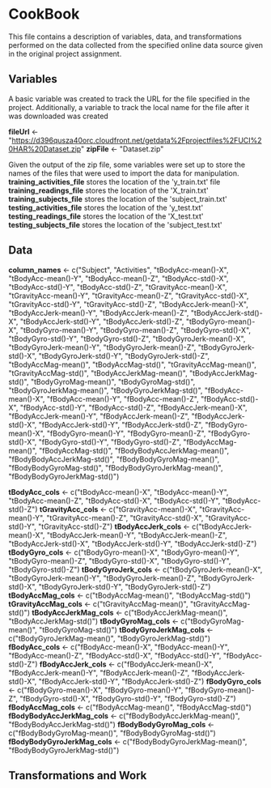 # CookBook

This file contains a description of variables, data, and transformations performed on the data collected
from the specified online data source given in the original project assignment.

## Variables

A basic variable was created to track the URL for the file specified in the project.
Additionally, a variable to track the local name for the file after it was downloaded was created

**fileUrl** <- "https://d396qusza40orc.cloudfront.net/getdata%2Fprojectfiles%2FUCI%20HAR%20Dataset.zip"
**zipFile** <- "Dataset.zip"

Given the output of the zip file, some variables were set up to store the names of the files that were
used to import the data for manipulation.
**training_activities_file** stores the location of the 'y_train.txt' file
**training_readings_file** stores the location of the 'X_train.txt'
**training_subjects_file** stores the location of the 'subject_train.txt'
**testing_activities_file** stores the location of the 'y_test.txt'
**testing_readings_file** stores the location of the 'X_test.txt'
**testing_subjects_file** stores the location of the 'subject_test.txt'

## Data

**column_names** <- c("Subject", "Activities", "tBodyAcc-mean()-X", "tBodyAcc-mean()-Y", "tBodyAcc-mean()-Z", 
                  "tBodyAcc-std()-X", "tBodyAcc-std()-Y", "tBodyAcc-std()-Z", "tGravityAcc-mean()-X", 
                  "tGravityAcc-mean()-Y", "tGravityAcc-mean()-Z", "tGravityAcc-std()-X", "tGravityAcc-std()-Y", 
                  "tGravityAcc-std()-Z", "tBodyAccJerk-mean()-X", "tBodyAccJerk-mean()-Y", "tBodyAccJerk-mean()-Z", 
                  "tBodyAccJerk-std()-X", "tBodyAccJerk-std()-Y", "tBodyAccJerk-std()-Z", "tBodyGyro-mean()-X", 
                  "tBodyGyro-mean()-Y", "tBodyGyro-mean()-Z", "tBodyGyro-std()-X", "tBodyGyro-std()-Y", 
                  "tBodyGyro-std()-Z", "tBodyGyroJerk-mean()-X", "tBodyGyroJerk-mean()-Y", "tBodyGyroJerk-mean()-Z", 
                  "tBodyGyroJerk-std()-X", "tBodyGyroJerk-std()-Y", "tBodyGyroJerk-std()-Z", "tBodyAccMag-mean()", 
                  "tBodyAccMag-std()", "tGravityAccMag-mean()", "tGravityAccMag-std()", "tBodyAccJerkMag-mean()", 
                  "tBodyAccJerkMag-std()", "tBodyGyroMag-mean()", "tBodyGyroMag-std()", "tBodyGyroJerkMag-mean()", 
                  "tBodyGyroJerkMag-std()", "fBodyAcc-mean()-X", "fBodyAcc-mean()-Y", "fBodyAcc-mean()-Z", 
                  "fBodyAcc-std()-X", "fBodyAcc-std()-Y", "fBodyAcc-std()-Z", "fBodyAccJerk-mean()-X", 
                  "fBodyAccJerk-mean()-Y", "fBodyAccJerk-mean()-Z", "fBodyAccJerk-std()-X", "fBodyAccJerk-std()-Y", 
                  "fBodyAccJerk-std()-Z", "fBodyGyro-mean()-X", "fBodyGyro-mean()-Y", "fBodyGyro-mean()-Z", 
                  "fBodyGyro-std()-X", "fBodyGyro-std()-Y", "fBodyGyro-std()-Z", "fBodyAccMag-mean()", 
                  "fBodyAccMag-std()", "fBodyBodyAccJerkMag-mean()", "fBodyBodyAccJerkMag-std()", 
                  "fBodyBodyGyroMag-mean()", "fBodyBodyGyroMag-std()", "fBodyBodyGyroJerkMag-mean()", 
                  "fBodyBodyGyroJerkMag-std()")

**tBodyAcc_cols** <- c("tBodyAcc-mean()-X", "tBodyAcc-mean()-Y", "tBodyAcc-mean()-Z", 
                   "tBodyAcc-std()-X", "tBodyAcc-std()-Y", "tBodyAcc-std()-Z")
**tGravityAcc_cols** <- c("tGravityAcc-mean()-X", "tGravityAcc-mean()-Y", "tGravityAcc-mean()-Z", 
                      "tGravityAcc-std()-X", "tGravityAcc-std()-Y", "tGravityAcc-std()-Z")
**tBodyAccJerk_cols** <- c("tBodyAccJerk-mean()-X", "tBodyAccJerk-mean()-Y", "tBodyAccJerk-mean()-Z", 
                       "tBodyAccJerk-std()-X", "tBodyAccJerk-std()-Y", "tBodyAccJerk-std()-Z")
**tBodyGyro_cols** <- c("tBodyGyro-mean()-X", "tBodyGyro-mean()-Y", "tBodyGyro-mean()-Z", 
                    "tBodyGyro-std()-X", "tBodyGyro-std()-Y", "tBodyGyro-std()-Z")
**tBodyGyroJerk_cols** <- c("tBodyGyroJerk-mean()-X", "tBodyGyroJerk-mean()-Y", "tBodyGyroJerk-mean()-Z", 
                        "tBodyGyroJerk-std()-X", "tBodyGyroJerk-std()-Y", "tBodyGyroJerk-std()-Z")
**tBodyAccMag_cols** <- c("tBodyAccMag-mean()", "tBodyAccMag-std()")
**tGravityAccMag_cols** <- c("tGravityAccMag-mean()", "tGravityAccMag-std()")
**tBodyAccJerkMag_cols** <- c("tBodyAccJerkMag-mean()", "tBodyAccJerkMag-std()")
**tBodyGyroMag_cols** <- c("tBodyGyroMag-mean()", "tBodyGyroMag-std()")
**tBodyGyroJerkMag_cols** <- c("tBodyGyroJerkMag-mean()", "tBodyGyroJerkMag-std()")
**fBodyAcc_cols** <- c("fBodyAcc-mean()-X", "fBodyAcc-mean()-Y", "fBodyAcc-mean()-Z", 
                   "fBodyAcc-std()-X", "fBodyAcc-std()-Y", "fBodyAcc-std()-Z")
**fBodyAccJerk_cols** <- c("fBodyAccJerk-mean()-X", "fBodyAccJerk-mean()-Y", "fBodyAccJerk-mean()-Z", 
                       "fBodyAccJerk-std()-X", "fBodyAccJerk-std()-Y", "fBodyAccJerk-std()-Z")
**fBodyGyro_cols** <- c("fBodyGyro-mean()-X", "fBodyGyro-mean()-Y", "fBodyGyro-mean()-Z", 
                    "fBodyGyro-std()-X", "fBodyGyro-std()-Y", "fBodyGyro-std()-Z")
**fBodyAccMag_cols** <- c("fBodyAccMag-mean()", "fBodyAccMag-std()")
**fBodyBodyAccJerkMag_cols** <- c("fBodyBodyAccJerkMag-mean()", "fBodyBodyAccJerkMag-std()")
**fBodyBodyGyroMag_cols** <- c("fBodyBodyGyroMag-mean()", "fBodyBodyGyroMag-std()")
**fBodyBodyGyroJerkMag_cols** <- c("fBodyBodyGyroJerkMag-mean()", "fBodyBodyGyroJerkMag-std()")


## Transformations and Work
